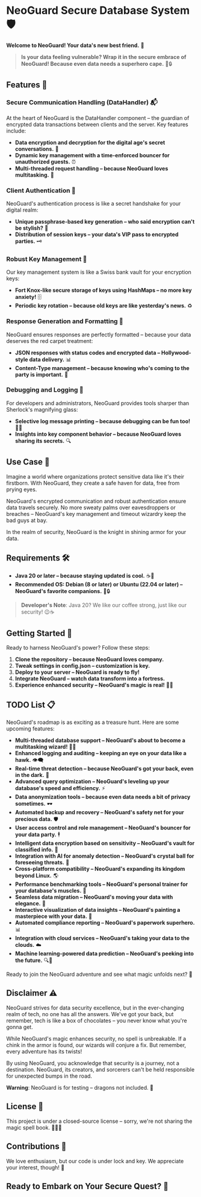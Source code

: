 # NeoGuard Secure Database System 🛡️

**Welcome to NeoGuard! Your data's new best friend.** 🚀

> **Is your data feeling vulnerable? Wrap it in the secure embrace of NeoGuard! Because even data needs a superhero cape.** 💼🔒

## Features 🌟

### Secure Communication Handling (DataHandler) 📬

At the heart of NeoGuard is the DataHandler component – the guardian of encrypted data transactions between clients and the server. Key features include:

- **Data encryption and decryption for the digital age's secret conversations.** 🔐
- **Dynamic key management with a time-enforced bouncer for unauthorized guests.** ⏰
- **Multi-threaded request handling – because NeoGuard loves multitasking.** 🚄

### Client Authentication 🤝

NeoGuard's authentication process is like a secret handshake for your digital realm:

- **Unique passphrase-based key generation – who said encryption can't be stylish?** 🎩
- **Distribution of session keys – your data's VIP pass to encrypted parties.** 🗝️

### Robust Key Management 🧐

Our key management system is like a Swiss bank vault for your encryption keys:

- **Fort Knox-like secure storage of keys using HashMaps – no more key anxiety!** 🗄️
- **Periodic key rotation – because old keys are like yesterday's news.** ♻️

### Response Generation and Formatting 📝

NeoGuard ensures responses are perfectly formatted – because your data deserves the red carpet treatment:

- **JSON responses with status codes and encrypted data – Hollywood-style data delivery.** 📊
- **Content-Type management – because knowing who's coming to the party is important.** 📰

### Debugging and Logging 🐞

For developers and administrators, NeoGuard provides tools sharper than Sherlock's magnifying glass:

- **Selective log message printing – because debugging can be fun too!** 🕵️‍♂️
- **Insights into key component behavior – because NeoGuard loves sharing its secrets.** 🔍

## Use Case 🚀

Imagine a world where organizations protect sensitive data like it's their firstborn. With NeoGuard, they create a safe haven for data, free from prying eyes.

NeoGuard's encrypted communication and robust authentication ensure data travels securely. No more sweaty palms over eavesdroppers or breaches – NeoGuard's key management and timeout wizardry keep the bad guys at bay.

In the realm of security, NeoGuard is the knight in shining armor for your data.

## Requirements 🛠️

- **Java 20 or later – because staying updated is cool.** ☕🚀
- **Recommended OS: Debian (8 or later) or Ubuntu (22.04 or later) – NeoGuard's favorite companions.** 🐧🔒

> **Developer's Note**: Java 20? We like our coffee strong, just like our security! 😉☕

## Getting Started 🚀

Ready to harness NeoGuard's power? Follow these steps:

1. **Clone the repository – because NeoGuard loves company.**
2. **Tweak settings in config.json – customization is key.**
3. **Deploy to your server – NeoGuard is ready to fly!**
4. **Integrate NeoGuard – watch data transform into a fortress.**
5. **Experience enhanced security – NeoGuard's magic is real!** 🔐✨

## TODO List 📋

NeoGuard's roadmap is as exciting as a treasure hunt. Here are some upcoming features:

- **Multi-threaded database support – NeoGuard's about to become a multitasking wizard!** 🧙‍♂️
- **Enhanced logging and auditing – keeping an eye on your data like a hawk.** 👁️‍🗨️
- **Real-time threat detection – because NeoGuard's got your back, even in the dark.** 🦉
- **Advanced query optimization – NeoGuard's leveling up your database's speed and efficiency.** ⚡
- **Data anonymization tools – because even data needs a bit of privacy sometimes.** 🕶️
- **Automated backup and recovery – NeoGuard's safety net for your precious data.** 🛡️
- **User access control and role management – NeoGuard's bouncer for your data party.** 🕴️
- **Intelligent data encryption based on sensitivity – NeoGuard's vault for classified info.** 🔐
- **Integration with AI for anomaly detection – NeoGuard's crystal ball for foreseeing threats.** 🔮
- **Cross-platform compatibility – NeoGuard's expanding its kingdom beyond Linux.** 🌎
- **Performance benchmarking tools – NeoGuard's personal trainer for your database's muscles.** 💪
- **Seamless data migration – NeoGuard's moving your data with elegance.** 🚚
- **Interactive visualization of data insights – NeoGuard's painting a masterpiece with your data.** 🎨
- **Automated compliance reporting – NeoGuard's paperwork superhero.** 📊
- **Integration with cloud services – NeoGuard's taking your data to the clouds.** ☁️
- **Machine learning-powered data prediction – NeoGuard's peeking into the future.** 🔍🔮

Ready to join the NeoGuard adventure and see what magic unfolds next? 🌟

## Disclaimer ⚠️

NeoGuard strives for data security excellence, but in the ever-changing realm of tech, no one has all the answers. We've got your back, but remember, tech is like a box of chocolates – you never know what you're gonna get.

While NeoGuard's magic enhances security, no spell is unbreakable. If a chink in the armor is found, our wizards will conjure a fix. But remember, every adventure has its twists!

By using NeoGuard, you acknowledge that security is a journey, not a destination. NeoGuard, its creators, and sorcerers can't be held responsible for unexpected bumps in the road.

**Warning**: NeoGuard is for testing – dragons not included. 🐉

## License 🔐

This project is under a closed-source license – sorry, we're not sharing the magic spell book. 📜🧙‍♂️

## Contributions 🤝

We love enthusiasm, but our code is under lock and key. We appreciate your interest, though! 🙏

## Ready to Embark on Your Secure Quest? 🌟

